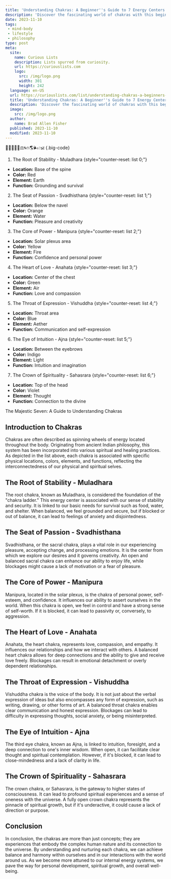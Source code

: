 ```yaml
---
title: 'Understanding Chakras: A Beginner''s Guide to 7 Energy Centers'
description: 'Discover the fascinating world of chakras with this beginner''s guide. Learn about the 7 energy centers and satisfy your curious mind.'
date: 2023-11-10
tags:
 - mind-body
 - lifestyle
 - philosophy
type: post
meta:
  site:
    name: Curious Lists
    description: Lists spurred from curiosity.
    url: https://curiouslists.com
    logo:
      src: /img/logo.png
      width: 301
      height: 242
  language: en-US
  url: https://curiouslists.com/list/understanding-chakras-a-beginners-guide-to-7-energy-centers
  title: 'Understanding Chakras: A Beginner''s Guide to 7 Energy Centers'
  description: 'Discover the fascinating world of chakras with this beginner''s guide. Learn about the 7 energy centers and satisfy your curious mind.'
  image:
    src: /img/logo.png
  author:
    name: Brad Allen Fisher
  published: 2023-11-10
  modified: 2023-11-10
---
```



🧘‍♂️🌈🔮✨⚖️🌀🔥🌎🌬️💧🕉️ {.big-code}

1. The Root of Stability - Muladhara {style="counter-reset: list 0;"}
  - **Location:** Base of the spine
  - **Color:** Red
  - **Element:** Earth
  - **Function:** Grounding and survival

2. The Seat of Passion - Svadhisthana {style="counter-reset: list 1;"}
  - **Location:** Below the navel
  - **Color:** Orange
  - **Element:** Water
  - **Function:** Pleasure and creativity

3. The Core of Power - Manipura {style="counter-reset: list 2;"}
  - **Location:** Solar plexus area
  - **Color:** Yellow
  - **Element:** Fire
  - **Function:** Confidence and personal power

4. The Heart of Love - Anahata {style="counter-reset: list 3;"}
  - **Location:** Center of the chest
  - **Color:** Green
  - **Element:** Air
  - **Function:** Love and compassion

5. The Throat of Expression - Vishuddha {style="counter-reset: list 4;"}
  - **Location:** Throat area
  - **Color:** Blue
  - **Element:** Aether
  - **Function:** Communication and self-expression

6. The Eye of Intuition - Ajna {style="counter-reset: list 5;"}
  - **Location:** Between the eyebrows
  - **Color:** Indigo
  - **Element:** Light
  - **Function:** Intuition and imagination

7. The Crown of Spirituality - Sahasrara {style="counter-reset: list 6;"}
  - **Location:** Top of the head
  - **Color:** Violet
  - **Element:** Thought
  - **Function:** Connection to the divine


The Majestic Seven: A Guide to Understanding Chakras

## Introduction to Chakras

Chakras are often described as spinning wheels of energy located throughout the body. Originating from ancient Indian philosophy, this system has been incorporated into various spiritual and healing practices. As depicted in the list above, each chakra is associated with specific physical locations, colors, elements, and functions, reflecting the interconnectedness of our physical and spiritual selves.

## The Root of Stability - Muladhara

The root chakra, known as Muladhara, is considered the foundation of the "chakra ladder." This energy center is associated with our sense of stability and security. It is linked to our basic needs for survival such as food, water, and shelter. When balanced, we feel grounded and secure, but if blocked or out of balance, it can lead to feelings of anxiety and disjointedness.

## The Seat of Passion - Svadhisthana

Svadhisthana, or the sacral chakra, plays a vital role in our experiencing pleasure, accepting change, and processing emotions. It is the center from which we explore our desires and it governs creativity. An open and balanced sacral chakra can enhance our ability to enjoy life, while blockages might cause a lack of motivation or a fear of pleasure.

## The Core of Power - Manipura

Manipura, located in the solar plexus, is the chakra of personal power, self-esteem, and confidence. It influences our ability to assert ourselves in the world. When this chakra is open, we feel in control and have a strong sense of self-worth. If it is blocked, it can lead to passivity or, conversely, to aggression.

## The Heart of Love - Anahata

Anahata, the heart chakra, represents love, compassion, and empathy. It influences our relationships and how we interact with others. A balanced heart chakra allows for deep connections and the ability to give and receive love freely. Blockages can result in emotional detachment or overly dependent relationships.

## The Throat of Expression - Vishuddha

Vishuddha chakra is the voice of the body. It is not just about the verbal expression of ideas but also encompasses any form of expression, such as writing, drawing, or other forms of art. A balanced throat chakra enables clear communication and honest expression. Blockages can lead to difficulty in expressing thoughts, social anxiety, or being misinterpreted.

## The Eye of Intuition - Ajna

The third eye chakra, known as Ajna, is linked to intuition, foresight, and a deep connection to one's inner wisdom. When open, it can facilitate clear thought and spiritual contemplation. However, if it's blocked, it can lead to close-mindedness and a lack of clarity in life.

## The Crown of Spirituality - Sahasrara

The crown chakra, or Sahasrara, is the gateway to higher states of consciousness. It can lead to profound spiritual experiences and a sense of oneness with the universe. A fully open crown chakra represents the pinnacle of spiritual growth, but if it's underactive, it could cause a lack of direction or purpose.

## Conclusion

In conclusion, the chakras are more than just concepts; they are experiences that embody the complex human nature and its connection to the universe. By understanding and nurturing each chakra, we can achieve balance and harmony within ourselves and in our interactions with the world around us. As we become more attuned to our internal energy systems, we pave the way for personal development, spiritual growth, and overall well-being.